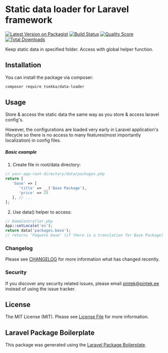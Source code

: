 # Static data loader for Laravel framework

[![Latest Version on Packagist](https://img.shields.io/packagist/v/tsekka/data-loader.svg?style=flat-square)](https://packagist.org/packages/tsekka/data-loader)
[![Build Status](https://img.shields.io/travis/tsekka/data-loader/master.svg?style=flat-square)](https://travis-ci.org/tsekka/data-loader)
[![Quality Score](https://img.shields.io/scrutinizer/g/tsekka/data-loader.svg?style=flat-square)](https://scrutinizer-ci.com/g/tsekka/data-loader)
[![Total Downloads](https://img.shields.io/packagist/dt/tsekka/data-loader.svg?style=flat-square)](https://packagist.org/packages/tsekka/data-loader)

Keep static data in specified folder. Access with global helper function.

## Installation

You can install the package via composer:

```bash
composer require tsekka/data-loader
```

## Usage

Store & access the static data the same way as you store & access laravel config's.

However, the configurations are loaded very early in Laravel application's lifecycle so there is no access to many features(most importantly localization) in config files.

##### Basic example

1. Create file in root/data directory:
``` php
// your-app-root-directory/data/packages.php
return [
   'base' => [
      'title' => __('Base Package'),
      'price' => 25
   ], // ...
];
```

2. Use data() helper to access:
``` php
// DemoController.php
App::setLocale('es');
return data('packages.base');
// returns 'Paquete base' (if there is a translation for Base Package)
```

### Changelog

Please see [CHANGELOG](CHANGELOG.md) for more information what has changed recently.

### Security

If you discover any security related issues, please email pintek@pintek.ee instead of using the issue tracker.

## License

The MIT License (MIT). Please see [License File](LICENSE.md) for more information.

## Laravel Package Boilerplate

This package was generated using the [Laravel Package Boilerplate](https://laravelpackageboilerplate.com).
